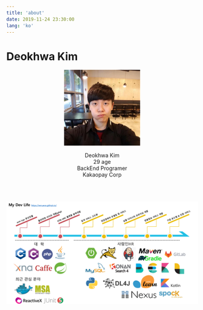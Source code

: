```yaml
---
title: 'about'
date: 2019-11-24 23:30:00
lang: 'ko'
---
```


# Deokhwa Kim
<div align="center">
<figure style="max-width:200px; width: 80%;">

![profile](../assets/profile.png)

</figure>

Deokhwa Kim  
29 age  
BackEnd Programer  
Kakaopay Corp

</div>

<br/>
<br/>

![dev-profile](./images/dev-flow.png)